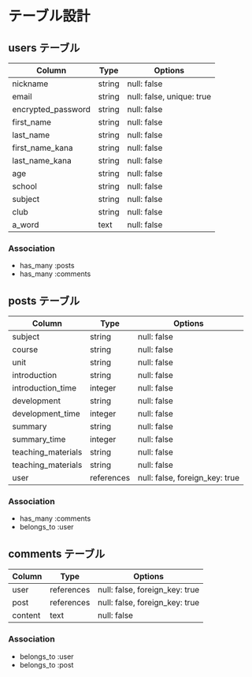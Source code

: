 # テーブル設計

## users テーブル

| Column             | Type   | Options                   |
| ------------------ | ------ | ------------------------- |
| nickname           | string | null: false               |
| email              | string | null: false, unique: true |
| encrypted_password | string | null: false               |
| first_name         | string | null: false               |
| last_name          | string | null: false               |
| first_name_kana    | string | null: false               |
| last_name_kana     | string | null: false               |
| age                | string | null: false               |
| school             | string | null: false               |
| subject            | string | null: false               |
| club               | string | null: false               |
| a_word             | text   | null: false               |


### Association

- has_many :posts
- has_many :comments

## posts テーブル

| Column             | Type       | Options                        |
| ------------------ | ---------- | ------------------------------ |
| subject            | string     | null: false                    |
| course             | string     | null: false                    |
| unit               | string     | null: false                    |
| introduction       | string     | null: false                    |
| introduction_time  | integer    | null: false                    |
| development        | string     | null: false                    |
| development_time   | integer    | null: false                    |
| summary            | string     | null: false                    |
| summary_time       | integer    | null: false                    |
| teaching_materials | string     | null: false                    |
| teaching_materials | string     | null: false                    |
| user               | references | null: false, foreign_key: true |

### Association

- has_many :comments
- belongs_to :user

## comments テーブル

| Column    | Type       | Options                        |
| --------- | ---------- | ------------------------------ |
| user      | references | null: false, foreign_key: true |
| post      | references | null: false, foreign_key: true |
| content   | text       | null: false                    |

### Association

- belongs_to :user
- belongs_to :post